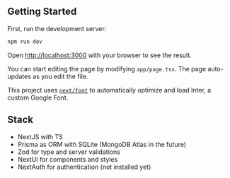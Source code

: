 ## Getting Started

First, run the development server:

```bash
npm run dev
```

Open [http://localhost:3000](http://localhost:3000) with your browser to see the result.

You can start editing the page by modifying `app/page.tsx`. The page auto-updates as you edit the file.

This project uses [`next/font`](https://nextjs.org/docs/basic-features/font-optimization) to automatically optimize and load Inter, a custom Google Font.

## Stack

- NextJS with TS
- Prisma as ORM with SQLite (MongoDB Atlas in the future)
- Zod for type and server validations
- NextUI for components and styles
- NextAuth for authentication (not installed yet)
